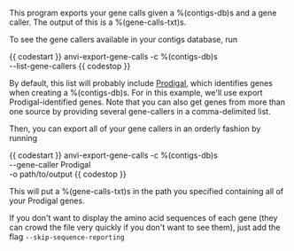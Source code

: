 This program exports your gene calls given a %(contigs-db)s and a gene caller. The output of this is a %(gene-calls-txt)s. 

To see the gene callers available in your contigs database, run 

{{ codestart }}
anvi-export-gene-calls -c %(contigs-db)s \
                       --list-gene-callers
{{ codestop }}

By default, this list will probably include [Prodigal](https://github.com/hyattpd/Prodigal), which identifies genes when creating a %(contigs-db)s. For in this example, we'll use export Prodigal-identified genes. Note that you can also get genes from more than one source by providing several gene-callers in a comma-delimited list.  

Then, you can export all of your gene callers in an orderly fashion by running 

{{ codestart }}
anvi-export-gene-calls -c %(contigs-db)s \
                       --gene-caller Prodigal \
                       -o path/to/output
{{ codestop }}

This will put a %(gene-calls-txt)s in the path you specified containing all of your Prodigal genes. 

If you don't want to display the amino acid sequences of each gene (they can crowd the file very quickly if you don't want to see them), just add the flag `--skip-sequence-reporting`
